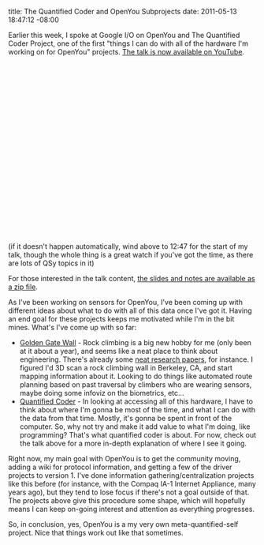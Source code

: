 title: The Quantified Coder and OpenYou Subprojects
date: 2011-05-13 18:47:12 -08:00

Earlier this week, I spoke at Google I/O on OpenYou and The Quantified
Coder Project, one of the first "things I can do with all of the
hardware I'm working on for OpenYou"
projects. [The talk is now available on YouTube][1].

<CENTER><object width="560" height="349"><param name="movie" value="http://www.youtube.com/v/52Ml_zax4A0?fs=1&start=767&amp;hl=en_US"></param><param name="allowFullScreen" value="true"></param><param name="allowscriptaccess" value="always"></param><embed src="http://www.youtube.com/v/52Ml_zax4A0?fs=1&start=767&amp;hl=en_US" type="application/x-shockwave-flash" width="560" height="349" allowscriptaccess="always" allowfullscreen="true"></embed></object></CENTER>

(if it doesn't happen automatically, wind above to 12:47 for the start
of my talk, though the whole thing is a great watch if you've got the
time, as there are lots of QSy topics in it)

For those interested in the talk content,
[the slides and notes are available as a zip file][2].

As I've been working on sensors for OpenYou, I've been coming up with
different ideas about what to do with all of this data once I've got
it. Having an end goal for these projects keeps me motivated while I'm
in the bit mines. What's I've come up with so far:

* [Golden Gate Wall][3] - Rock climbing is a big new hobby for me
  (only been at it about a year), and seems like a neat place to think
  about engineering. There's already some [neat research papers][5],
  for instance. I figured I'd 3D scan a rock climbing wall in
  Berkeley, CA, and start mapping information about it. Looking to do
  things like automated route planning based on past traversal by
  climbers who are wearing sensors, maybe doing some infoviz on the
  biometrics, etc...
* [Quantified Coder][4] - In looking at accessing all of this
  hardware, I have to think about where I'm gonna be most of the time,
  and what I can do with the data from that time. Mostly, it's gonna
  be spent in front of the computer. So, why not try and make it add
  value to what I'm doing, like programming? That's what quantified
  coder is about. For now, check out the talk above for a more
  in-depth explanation of where I see it going.

Right now, my main goal with OpenYou is to get the community moving,
adding a wiki for protocol information, and getting a few of the
driver projects to version 1. I've done information
gathering/centralization projects like this before (for instance, with
the Compaq IA-1 Internet Appliance, many years ago), but they tend to
lose focus if there's not a goal outside of that. The projects above
give this procedure some shape, which will hopefully means I can keep
on-going interest and attention as everything progresses.

So, in conclusion, yes, OpenYou is a my very own meta-quantified-self
project. Nice that things work out like that sometimes.

[1]: http://www.youtube.com/watch?v=52Ml_zax4A0#t=12m47s
[2]: http://www.openyou.org/qc/KyleMachulis-ThisIsYourBrainOnBugs.zip
[3]: http://www.goldengatewall.com
[4]: http://www.openyou.org/qc
[5]: http://onlinelibrary.wiley.com/doi/10.1002/jst.71/pdf
